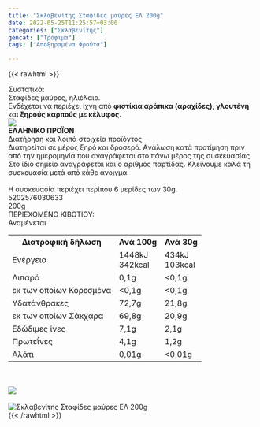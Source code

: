 ```yaml
---
title: "Σκλαβενίτης Σταφίδες μαύρες ΕΛ 200g"
date: 2022-05-25T11:25:57+03:00
categories: ["Σκλαβενίτης"]
gencat: ["Τρόφιμα"]
tags: ["Αποξηραμένα Φρούτα"]

---
```

{{< rawhtml >}}

<div class="sload622"><div class="product"><div id="sistatika">Συστατικά:</div><div class="alltext">Σταφίδες μαύρες, ηλιέλαιο.<br>Ενδέχεται να περιέχει ίχνη από <b>φιστίκια αράπικα (αραχίδες)</b>, <b>γλουτένη</b> και <b>ξηρούς καρπούς με κέλυφος.</b></div><div id="flag"><div id="flagimage"><img src="/media/icons/gr.svg"></div><span id="flagtext"><b>ΕΛΛΗΝΙΚΟ ΠΡΟΪΟΝ</b></span></div><div id="loipa">Διατήρηση και λοιπά στοιχεία προϊόντος</div><div class="alltext">Διατηρείται σε μέρος ξηρό και δροσερό. Aνάλωση κατά προτίμηση πριν από την ημερομηνία που αναγράφεται στο πάνω μέρος της συσκευασίας. Στο ίδιο σημείο αναγράφεται και ο αριθμός παρτίδας. Κλείνουμε καλά τη συσκευασία μετά από κάθε άνοιγμα.<br><br>Η συσκευασία περιέχει περίπου 6 μερίδες των 30g.</div><div id="barcode"><div id="barimage1"></div><span id="bartext">5202576030633</span></div><div id="varos"><div id="varosimage1"></div><span id="varostext">200g</span></div><div id="kivotio">ΠΕΡΙΕΧΟΜΕΝΟ ΚΙΒΩΤΙΟΥ:<br>Αναμένεται</div><div class="tabout"><table id="diatable"><tbody><tr><th>Διατροφική δήλωση</th><th>Ανά 100g</th><th>Ανά 30g<br></th></tr><tr><td class="texr2">Ενέργεια</td><td class="texr">1448kJ<br>342kcal</td><td class="texr">434kJ<br>103kcal<br></td></tr><tr><td class="texr2">Λιπαρά</td><td class="texr">0,1g</td><td class="texr">&lt;0,1g<br></td></tr><tr><td class="gray">εκ των οποίων Κορεσµένα</td><td class="gray2">&lt;0,1g</td><td class="gray2">&lt;0,1g<br></td></tr><tr><td class="texr2">Yδατάνθρακες</td><td class="texr">72,7g</td><td class="texr">21,8g<br></td></tr><tr><td class="gray">εκ των οποίων Σάκχαρα</td><td class="gray2">69,8g</td><td class="gray2">20,9g<br></td></tr><tr><td class="texr2">Eδώδιμες ίνες</td><td class="texr">7,1g</td><td class="texr">2,1g<br></td></tr><tr><td class="texr2">Πρωτεΐνες</td><td class="texr">4,1g</td><td class="texr">1,2g<br></td></tr><tr><td class="texr2">Αλάτι</td><td class="texr">0,01g</td><td class="texr">&lt;0,01g<br></td></tr></tbody></table></div><br><br><div id="pics2"><div id="flagimage2"><img src="/media/icons/gr.svg"></div><br><div class="pimg"><img alt="Σκλαβενίτης Σταφίδες μαύρες ΕΛ 200g" title="Σκλαβενίτης Σταφίδες μαύρες ΕΛ 200g" src="/media/images/sklavenitis-stafides-mayres-el-200g.jpg"></div></div></div></div>
{{< /rawhtml >}}



